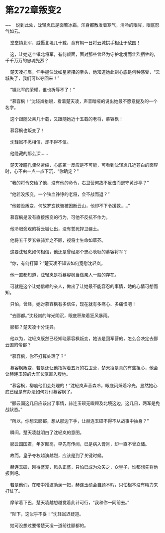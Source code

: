 # 第272章叛变2
~~&nbsp;&nbsp;&nbsp;&nbsp;说到此处，沈轻岚已是面若冰霜，浑身都散发着寒气，清冷的眼眸，眼底怒气如云。<br><br>&nbsp;&nbsp;&nbsp;&nbsp;堂堂镇北军，威慑北境几十载，竟有朝一日将云城拱手相让于敌国！<br><br>&nbsp;&nbsp;&nbsp;&nbsp;这，让她这个镇北将军，有何颜面，面对那些曾经为守护北境而壮烈牺牲的，千千万万的忠魂先烈？<br><br>&nbsp;&nbsp;&nbsp;&nbsp;楚天凌拧眉，伸手握住沈如星紧攥的拳头，他知道她此刻心底是何种感受，“云城失了，我们可以夺回来！”<br><br>&nbsp;&nbsp;&nbsp;&nbsp;“镇北军的荣耀，谁也折辱不了！”<br><br>&nbsp;&nbsp;&nbsp;&nbsp;“慕容枫！”沈轻岚抬眼，看着楚天凌，声音暗哑的说出她最不愿意提及的一个名字。<br><br>&nbsp;&nbsp;&nbsp;&nbsp;这个跟随父亲几十载，又跟随她近十五载的老将，慕容枫！<br><br>&nbsp;&nbsp;&nbsp;&nbsp;慕容枫也叛变了！<br><br>&nbsp;&nbsp;&nbsp;&nbsp;沈轻岚不愿相信，却不得不信。<br><br>&nbsp;&nbsp;&nbsp;&nbsp;他隐藏的那么深……<br><br>&nbsp;&nbsp;&nbsp;&nbsp;楚天凌瞳孔骤然紧缩，心底第一反应是不可能，可看到沈轻岚几近苍白的面容时，心不由一点一点下沉，“你确定？”<br><br>&nbsp;&nbsp;&nbsp;&nbsp;“我的将令交给了他，没有他的命令，右卫营何故不反击而退守黄沙亭？”<br><br>&nbsp;&nbsp;&nbsp;&nbsp;“他若没叛变，一个铁血铮铮的老将，会不战而退？”<br><br>&nbsp;&nbsp;&nbsp;&nbsp;“他若没叛变，何故罗玄铁骑被困断云山，他却不下令援救……”<br><br>&nbsp;&nbsp;&nbsp;&nbsp;慕容枫是没有直接叛变的行为，可他不反抗不作为。<br><br>&nbsp;&nbsp;&nbsp;&nbsp;他冷眼旁观的将云城让出，没有誓死捍卫疆土。<br><br>&nbsp;&nbsp;&nbsp;&nbsp;他将五千罗玄铁骑弃之不顾，视将士生命如草芥。<br><br>&nbsp;&nbsp;&nbsp;&nbsp;这要沈轻岚如何相信，他还是曾经那个忠心耿耿的慕容将军？<br><br>&nbsp;&nbsp;&nbsp;&nbsp;“你，有何打算？”楚天凌不知该如何宽慰沈轻岚。<br><br>&nbsp;&nbsp;&nbsp;&nbsp;他一直都知道，沈轻岚是将慕容枫当做亲人一般的存在。<br><br>&nbsp;&nbsp;&nbsp;&nbsp;可就是这个让她信赖的亲人，做出了让她最不能容忍的事情，她的心情可想而知。<br><br>&nbsp;&nbsp;&nbsp;&nbsp;只怕，曾经，她对慕容枫有多信任，现在就有多痛心、多痛恨吧！<br><br>&nbsp;&nbsp;&nbsp;&nbsp;“去郦都。”沈轻岚的眸光阴沉，眼底积聚着狂风暴雨。<br><br>&nbsp;&nbsp;&nbsp;&nbsp;郦都？楚天凌十分诧异。<br><br>&nbsp;&nbsp;&nbsp;&nbsp;他以为，沈轻岚既然已经知晓慕容枫叛变，她该是回军营的，怎么会决定去郦云国的帝都？<br><br>&nbsp;&nbsp;&nbsp;&nbsp;“慕容枫，你不打算处理了？”<br><br>&nbsp;&nbsp;&nbsp;&nbsp;慕容枫叛变，若是还让他指挥着五万的右卫营，楚天凌是真的有些担心，他会让赫连玉硕的大军长驱直入腹地。<br><br>&nbsp;&nbsp;&nbsp;&nbsp;“慕容枫，柳痕他们会处理的！”沈轻岚声音森冷，眼底闪烁着冷光，显然她心底已经是有办法如何对付慕容枫了。<br><br>&nbsp;&nbsp;&nbsp;&nbsp;“郦云国这几日应该出了事情，赫连玉硕无暇顾及北境这边，这几日，两军是免战状态。”<br><br>&nbsp;&nbsp;&nbsp;&nbsp;“所以，你想去郦都，想从那边下手，让赫连玉硕不得不从战事中抽身？”<br><br>&nbsp;&nbsp;&nbsp;&nbsp;瞬间，楚天凌就明白了沈轻岚的意图。<br><br>&nbsp;&nbsp;&nbsp;&nbsp;郦云国国君，年岁颇高，早先有传闻，已是病入膏肓，却一直不曾立储。<br><br>&nbsp;&nbsp;&nbsp;&nbsp;故而，皇子夺权越演越烈，应该是到了关键时候。<br><br>&nbsp;&nbsp;&nbsp;&nbsp;赫连玉硕，刚得盛宠，风头正盛，只怕已成为众矢之，众皇子，谁都想先将他扳倒吧。<br><br>&nbsp;&nbsp;&nbsp;&nbsp;若是他们，在暗中推波助澜一把，赫连玉硕会自顾不暇，只怕根本没有精力来打仗了。<br><br>&nbsp;&nbsp;&nbsp;&nbsp;摩挲着下巴，楚天凌越想越觉着此计可行，“我和你一同前去。”<br><br>&nbsp;&nbsp;&nbsp;&nbsp;“陛下，这似乎不妥！”沈轻岚迟疑道。<br><br>&nbsp;&nbsp;&nbsp;&nbsp;她可没想过要带楚天凌一道前往郦都的。<br><br>
                    

<script>_fwqdsqadxfw()</script>
<div><script>_dfwf1dw();</script></div>
<div><script>_dfwf1agdw();</script></div>
                
